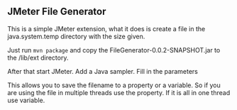 <h2> JMeter File  Generator </h2>
This is a simple JMeter extension, what it does is create a file in the java.system.temp directory with the size given.

Just run `mvn package` and copy the FileGenerator-0.0.2-SNAPSHOT.jar to the /lib/ext directory.

After that start JMeter.
Add a Java sampler.
Fill in the parameters 

This allows you to save the filename to a property or a variable. So if you are using the file in multiple threads use the property. If it is all in 
one thread use variable.